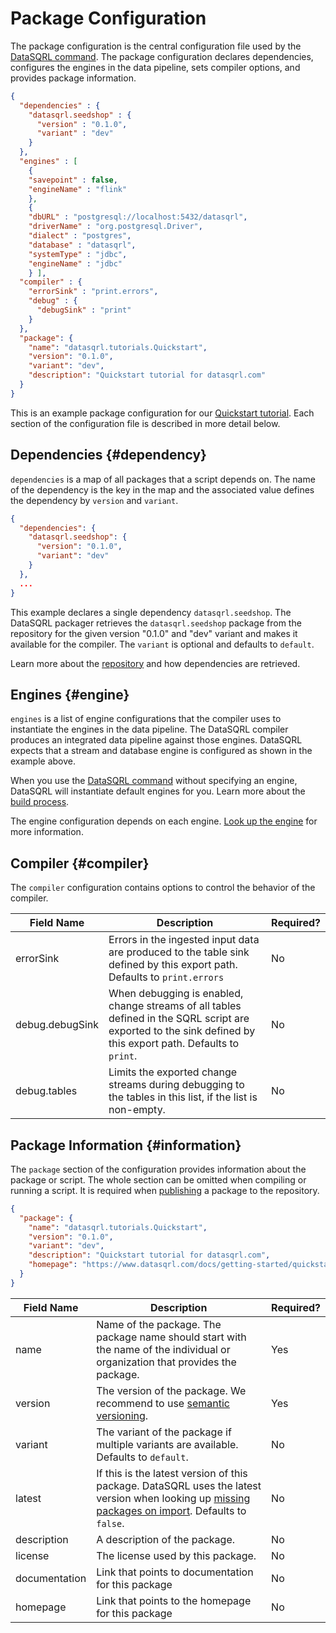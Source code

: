 
# Package Configuration

The package configuration is the central configuration file used by the [DataSQRL command](command). The package configuration declares dependencies, configures the engines in the data pipeline, sets compiler options, and provides package information.

```json
{
  "dependencies" : {
    "datasqrl.seedshop" : {
      "version" : "0.1.0",
      "variant" : "dev"
    }
  },
  "engines" : [
    {
    "savepoint" : false,
    "engineName" : "flink"
    }, 
    {
    "dbURL" : "postgresql://localhost:5432/datasqrl",
    "driverName" : "org.postgresql.Driver",
    "dialect" : "postgres",
    "database" : "datasqrl",
    "systemType" : "jdbc",
    "engineName" : "jdbc"
    } ],
  "compiler" : {
    "errorSink" : "print.errors",
    "debug" : {
      "debugSink" : "print"
    }
  },
  "package": {
    "name": "datasqrl.tutorials.Quickstart",
    "version": "0.1.0",
    "variant": "dev",
    "description": "Quickstart tutorial for datasqrl.com"
  }
}
```

This is an example package configuration for our [Quickstart tutorial](../../getting-started/quickstart). Each section of the configuration file is described in more detail below.

## Dependencies {#dependency}

`dependencies` is a map of all packages that a script depends on. The name of the dependency is the key in the map and the associated value defines the dependency by `version` and `variant`.

```json
{
  "dependencies": {
    "datasqrl.seedshop": {
      "version": "0.1.0",
      "variant": "dev"
    }
  },
  ...
}
```

This example declares a single dependency `datasqrl.seedshop`. The DataSQRL packager retrieves the `datasqrl.seedshop` package from the repository for the given version "0.1.0" and "dev" variant and makes it available for the compiler. The `variant` is optional and defaults to `default`.

Learn more about the [repository](repository) and how dependencies are retrieved.

## Engines {#engine}

`engines` is a list of engine configurations that the compiler uses to instantiate the engines in the data pipeline. The DataSQRL compiler produces an integrated data pipeline against those engines. DataSQRL expects that a stream and database engine is configured as shown in the example above.

When you use the [DataSQRL command](command) without specifying an engine, DataSQRL will instantiate default engines for you. Learn more about the [build process](build).

The engine configuration depends on each engine. [Look up the engine](engines/overview) for more information.

## Compiler {#compiler}

The `compiler` configuration contains options to control the behavior of the compiler.

| Field Name      | Description                                                                                                                                                   | Required? |
|-----------------|---------------------------------------------------------------------------------------------------------------------------------------------------------------|-----------|
| errorSink       | Errors in the ingested input data are produced to the table sink defined by this export path. Defaults to `print.errors`                                      | No        |
| debug.debugSink | When debugging is enabled, change streams of all tables defined in the SQRL script are exported to the sink defined by this export path. Defaults to `print`. | No        |
| debug.tables    | Limits the exported change streams during debugging to the tables in this list, if the list is non-empty.                                                     | No        |


## Package Information {#information}

The `package` section of the configuration provides information about the package or script. The whole section can be omitted when compiling or running a script. It is required when [publishing](command#publish) a package to the repository.

```json
{
  "package": {
    "name": "datasqrl.tutorials.Quickstart",
    "version": "0.1.0",
    "variant": "dev",
    "description": "Quickstart tutorial for datasqrl.com",
    "homepage": "https://www.datasqrl.com/docs/getting-started/quickstart"
  }
}
```

| Field Name    | Description                                                                                                                                                                   | Required? |
|---------------|-------------------------------------------------------------------------------------------------------------------------------------------------------------------------------|-----------|
| name          | Name of the package. The package name should start with the name of the individual or organization that provides the package.                                                 | Yes       |
| version       | The version of the package. We recommend to use [semantic versioning](https://semver.org/).                                                                                   | Yes       |
| variant       | The variant of the package if multiple variants are available. Defaults to `default`.                                                                                         | No        |
| latest        | If this is the latest version of this package. DataSQRL uses the latest version when looking up [missing packages on import](../sqrl/import#dependency). Defaults to `false`. | No        |
| description   | A description of the package.                                                                                                                                                 | No        |
| license       | The license used by this package.                                                                                                                                             | No        |
| documentation | Link that points to documentation for this package                                                                                                                            | No        |
| homepage      | Link that points to the homepage for this package                                                                                                                             | No        |